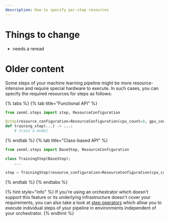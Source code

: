 ```yaml
---
description: How to specify per-step resources
---
```


# Things to change

- needs a reread

# Older content

Some steps of your machine learning pipeline might be more resource-intensive
and require special hardware to execute. In such cases, you can specify the 
required resources for steps as follows:

{% tabs %}
{% tab title="Functional API" %}

```python
from zenml.steps import step, ResourceConfiguration

@step(resource_configuration=ResourceConfiguration(cpu_count=8, gpu_count=2))
def training_step(...) -> ...:
    # train a model
```
{% endtab %}
{% tab title="Class-based API" %}
```python
from zenml.steps import BaseStep, ResourceConfiguration

class TrainingStep(BaseStep):
    ...

step = TrainingStep(resource_configuration=ResourceConfiguration(cpu_count=8, gpu_count=2))
```
{% endtab %}
{% endtabs %}


{% hint style="info" %}
If you're using an orchestrator which doesn't support this feature or its underlying
infrastructure doesn't cover your requirements, you can also take a look at 
[step operators](../../mlops-stacks/step-operators/step-operators.md) which allow you to execute
individual steps of your pipeline in environments independent of your orchestrator. 
{% endhint %}
